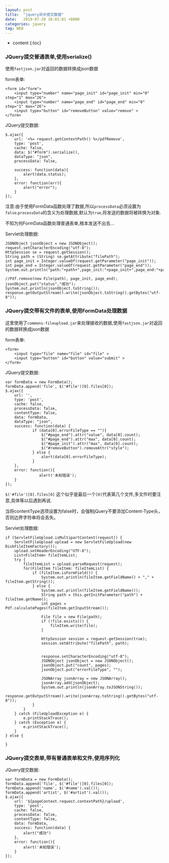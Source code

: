 ```yaml
---
layout: post
title:  "jquery异步提交数据"
date:   2019-07-20 16:01:01 +0800
categories: jquery
tag: WEB
---
```


* content
{:toc}


### JQuery提交普通表单,使用serialize()

使用`fastjson.jar`对返回的数据转换成json数据

form表单:

```
<form id="form">
	<input type="number" name="page_init" id="page_init" min="0" step="1" max="26">
	<input type="number" name="page_end" id="page_end" min="0" step="1" max="26">
	<input type="button" id="removeButton" value="remove" >
</form>
```

JQuery提交数据:

```
$.ajax({
	url: '<%= request.getContextPath() %>/pdfRemove',
	type: 'post',
	cache: false,
	data: $("#form").serialize(),
	dataType: "json",
	processData: false,

	success: function(data){
		alert(data.status);
	},
	error: function(err){
		alert("error");
	}
});
```

注意:由于使用FormData函数处理了数据,所以`processData`必须设置为`false`.`processData`的含义为处理数据,默认为`true`,将发送的数据将被转换为对象.

不知为何FormData函数处理普通表单,根本发送不出去...

Servlet处理数据:

```
JSONObject jsonObject = new JSONObject();
request.setCharacterEncoding("utf-8");
HttpSession se = request.getSession();
String path = (String) se.getAttribute("filePath");
int page_init = Integer.valueOf(request.getParameter("page_init"));
int page_end = Integer.valueOf(request.getParameter("page_end"));
System.out.println("path:"+path+",page_init:"+page_init+",page_end:"+page_end);

//Pdf.remove(new File(path), page_init, page_end);
jsonObject.put("status","成功");
System.out.println(jsonObject.toString());
response.getOutputStream().write(jsonObject.toString().getBytes("utf-8"));
```

### JQuery提交带有文件的表单,使用FormData处理数据

这里使用了`commons-fileupload.jar`来处理接收的数据,使用`fastjson.jar`对返回的数据转换成json数据

form表单:

```
<form>
	<input type="file" name="file" id="file" >
	<input type="button" id="button" value="submit" >
</form>
```

JQuery提交数据:

```
var formData = new FormData();
formData.append('file', $('#file')[0].files[0]);
$.ajax({
	url: '',
	type: 'post',
    cache: false,
    processData: false,
    contentType: false,
	data: formData,
	dataType: "json",
	success: function(data) {
			if (data[0].errorFileType == ""){
				$("#page_end").attr("value", data[0].count);
				$("#page_end").attr("max", data[0].count);
				$("#page_init").attr("max", data[0].count);
				$("#removeButton").removeAttr("style");
			} else {
				alert(data[0].errorFileType);
			}				
	},
	error: function(){
	           alert('未知错误');
	}
});
```

`$('#file')[0].files[0]` 这个似乎是最后一个`[0]`代表第几个文件,多文件时要注意,具体等以后遇到再说.

当将contentType选项设置为false时，会强制jQuery不要添加Content-Type头，否则边界字符串将会丢失。

Servlet处理数据:

```
if (ServletFileUpload.isMultipartContent(request)) {
	ServletFileUpload upload = new ServletFileUpload(new DiskFileItemFactory());
	upload.setHeaderEncoding("UTF-8");
	List<FileItem> fileItemList;
	try {
		fileItemList = upload.parseRequest(request);
		for(FileItem fileItem: fileItemList) {
			if (fileItem.isFormField()) {
				System.out.println(fileItem.getFieldName() + "," + fileItem.getString());
			} else {
				System.out.println(fileItem.getFieldName());
				String path = this.getInitParameter("path") + fileItem.getName();
				int pages = Pdf.calculatePages(fileItem.getInputStream());
							
				File file = new File(path);
				if (!file.exists()) {
					fileItem.write(file);
				}
						    
				HttpSession session = request.getSession(true);
				session.setAttribute("filePath", path);
						    
							
				response.setCharacterEncoding("utf-8");
				JSONObject jsonObject = new JSONObject();
				jsonObject.put("count", pages);
				jsonObject.put("errorFileType", "");
							    
				JSONArray jsonArray = new JSONArray();
				jsonArray.add(jsonObject);
				System.out.println(jsonArray.toJSONString());
				response.getOutputStream().write(jsonArray.toString().getBytes("utf-8"));
			}
		}
	} catch (FileUploadException e) {
		e.printStackTrace();
	} catch (Exception e) {
		e.printStackTrace();
	}
} else {
			
}
```

### JQuery提交表单,带有普通表单和文件,使用序列化

JQuery提交数据:

```
var formData = new FormData();
formData.append('file', $('#file')[0].files[0]);
formData.append('name', $('#name').val());
formData.append('artist', $('#artist').val());
$.ajax({
    url: '${pageContext.request.contextPath}/upload',
    type: 'post',
    cache: false,
    processData: false,
    contentType: false,
    data: formData,
    success: function(data) {
        alert("成功")
    },
    error: function(){
        alert('未知错误');
    }
});
```